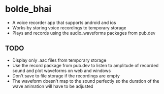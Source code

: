 # bolde_bhai

- A voice recorder app that supports android and ios
- Works by storing voice recordings to temporary storage
- Plays and records using the audio_waveforms packages from pub.dev



## TODO

- Display only .aac files from temporary storage 
- Use the record package from pub.dev to listen to amplitude of recorded sound and plot waveforms on web and windows
- Don't save to file storage if the recordings are empty
- The waveform doesn't map to the sound perfectly so the duration of the wave animation will have to be adjusted
